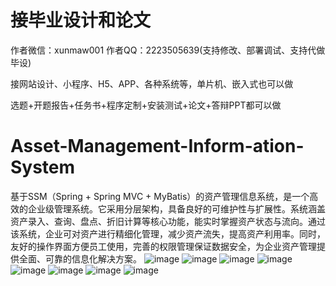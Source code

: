 # 接毕业设计和论文
作者微信：xunmaw001  作者QQ：2223505639(支持修改、部署调试、支持代做毕设)

接网站设计、小程序、H5、APP、各种系统等，单片机、嵌入式也可以做

选题+开题报告+任务书+程序定制+安装测试+论文+答辩PPT都可以做
# Asset-Management-Inform-ation-System
基于SSM（Spring + Spring MVC + MyBatis）的资产管理信息系统，是一个高效的企业级管理系统。它采用分层架构，具备良好的可维护性与扩展性。系统涵盖资产录入、查询、盘点、折旧计算等核心功能，能实时掌握资产状态与流向。通过该系统，企业可对资产进行精细化管理，减少资产流失，提高资产利用率。同时，友好的操作界面方便员工使用，完善的权限管理保证数据安全，为企业资产管理提供全面、可靠的信息化解决方案。 
![image](https://github.com/user-attachments/assets/6f570e0a-94fb-4c4e-ae8d-efd05de786d2)
![image](https://github.com/user-attachments/assets/b8c5e3a4-1f88-4e57-83fd-0ffacc1cd080)
![image](https://github.com/user-attachments/assets/0e3bd625-3a41-48d6-8462-2acc8eb829ab)
![image](https://github.com/user-attachments/assets/a4ef5a9b-43ef-4447-b640-730971dceb11)
![image](https://github.com/user-attachments/assets/505cc9e3-e153-4ae4-b46b-4f14ae417e4f)
![image](https://github.com/user-attachments/assets/2954df99-5eb0-42dd-a512-48e77b039f3a)
![image](https://github.com/user-attachments/assets/7074932b-5186-4f47-8cd9-efbac1cb1634)
![image](https://github.com/user-attachments/assets/a0a3d68d-a406-4a8d-a2a4-e1d3843b848f)
